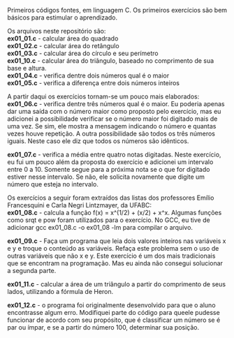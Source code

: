 Primeiros códigos fontes, em linguagem C. Os primeiros exercícios são bem básicos para estimular o aprendizado.
<p>
Os arquivos neste repositório são:<br>
<b>ex01_01.c</b> - calcular área do quadrado<br>
<b>ex01_02.c</b> - calcular área do retângulo<br>
<b>ex01_03.c</b> - calcular área do círculo e seu perímetro<br>
<b>ex01_10.c</b> - calcular área do triãngulo, baseado no comprimento de sua base e altura.<br>  
<b>ex01_04.c</b> - verifica dentre dois números qual é o maior<br>
<b>ex01_05.c</b> - verifica a diferença entre dois números inteiros
<p>
A partir daqui os exercícios tornam-se um pouco mais elaborados:<br>  
<b>ex01_06.c</b> - verifica dentre três números qual é o maior. Eu poderia apenas dar uma saída com o número maior como proposto pelo exercício, mas eu adicionei a possibilidade verificar se o número maior foi digitado mais de uma vez. Se sim, ele mostra a mensagem indicando o número e quantas vezes houve repetição. A outra possibilidade são todos os três números iguais. Neste caso ele diz que todos os números são idênticos.
<p>
<b>ex01_07.c</b> - verifica a média entre quatro notas digitadas. Neste exercício, eu fui um pouco além da proposta do exercício e adicionei um intervalo entre 0 a 10. Somente segue para a próxima nota se o que for digitado estiver nesse intervalo. Se não, ele solicita novamente que digite um número que esteja no intervalo.<br>
<p>
Os exercícios a seguir foram extraídos das listas dos professores Emílio Francesquini e Carla Negri Lintzmayer, da UFABC:<br>
<b>ex01_08.c</b> - calcula a função f(x) = x^(1/2) + (x/2) + x^x. Algumas funções como srqt e pow foram utilizados para o exercício. No GCC, eu tive de adicionar gcc ex01_08.c -o ex01_08 -lm para compilar o arquivo.
<p>
<b>ex01_09.c</b> - Faça um programa que leia dois valores inteiros nas variáveis x e y e
troque o conteúdo as variáveis. Refaça este problema sem o uso de outras variáveis que não x e y. Este exercício é um dos mais tradicionais que se encontram na programação. Mas eu ainda não consegui solucionar a segunda parte.
<p>
<b>ex01_11.c</b> - calcular a área de um triângulo a partir do comprimento de seus lados, utilizando a fórmula de Heron.
<p>
<b>ex01_12.c</b> - o programa foi originalmente desenvolvido para que o aluno encontrasse algum erro. Modifiquei parte do código para queele pudesse funcionar de acordo com seu propósito, que é classificar um número se é par ou ímpar, e se a partir do número 100, determinar sua posição.
